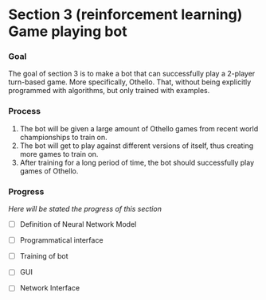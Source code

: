 # Section 3 (reinforcement learning) Game playing bot #

### Goal ###
The goal of section 3 is to make a bot that can successfully play a 2-player turn-based game. More specifically, Othello.
That, without being explicitly programmed with algorithms, but only trained with examples.

### Process ###
1. The bot will be given a large amount of Othello games from recent world championships to train on.
2. The bot will get to play against different versions of itself, thus creating more games to train on.
3. After training for a long period of time, the bot should successfully play games of Othello.

### Progress ###
*Here will be stated the progress of this section*

- [ ] Definition of Neural Network Model
- [ ] Programmatical interface
- [ ] Training of bot
- [ ] GUI
- [ ] Network Interface

